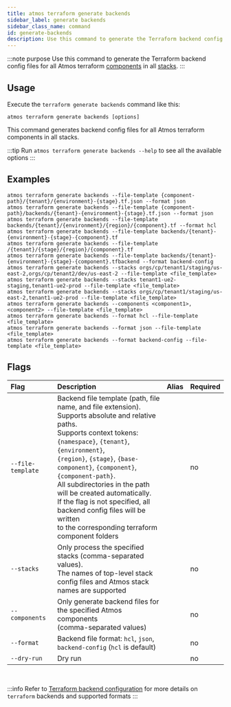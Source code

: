 ```yaml
---
title: atmos terraform generate backends
sidebar_label: generate backends
sidebar_class_name: command
id: generate-backends
description: Use this command to generate the Terraform backend config files for all Atmos terraform components in all stacks.
---
```


:::note purpose
Use this command to generate the Terraform backend config files for all Atmos terraform [components](/core-concepts/components) in
all [stacks](/core-concepts/stacks).
:::

## Usage

Execute the `terraform generate backends` command like this:

```shell
atmos terraform generate backends [options]
```

This command generates backend config files for all Atmos terraform components in all stacks.

:::tip
Run `atmos terraform generate backends --help` to see all the available options
:::

## Examples

```shell
atmos terraform generate backends --file-template {component-path}/{tenant}/{environment}-{stage}.tf.json --format json
atmos terraform generate backends --file-template {component-path}/backends/{tenant}-{environment}-{stage}.tf.json --format json
atmos terraform generate backends --file-template backends/{tenant}/{environment}/{region}/{component}.tf --format hcl
atmos terraform generate backends --file-template backends/{tenant}-{environment}-{stage}-{component}.tf
atmos terraform generate backends --file-template /{tenant}/{stage}/{region}/{component}.tf
atmos terraform generate backends --file-template backends/{tenant}-{environment}-{stage}-{component}.tfbackend --format backend-config
atmos terraform generate backends --stacks orgs/cp/tenant1/staging/us-east-2,orgs/cp/tenant2/dev/us-east-2 --file-template <file_template>
atmos terraform generate backends --stacks tenant1-ue2-staging,tenant1-ue2-prod --file-template <file_template>
atmos terraform generate backends --stacks orgs/cp/tenant1/staging/us-east-2,tenant1-ue2-prod --file-template <file_template>
atmos terraform generate backends --components <component1>,<component2> --file-template <file_template>
atmos terraform generate backends --format hcl --file-template <file_template>
atmos terraform generate backends --format json --file-template <file_template>
atmos terraform generate backends --format backend-config --file-template <file_template>
```

## Flags

| Flag              | Description                                                                                                                                                                                                                                                                                                                                                                                                                                                         | Alias | Required |
|:------------------|:--------------------------------------------------------------------------------------------------------------------------------------------------------------------------------------------------------------------------------------------------------------------------------------------------------------------------------------------------------------------------------------------------------------------------------------------------------------------|:------|:---------|
| `--file-template` | Backend file template (path, file name, and file extension).<br/>Supports absolute and relative paths.<br/>Supports context tokens: `{namespace}`, `{tenant}`, `{environment}`,<br/>`{region}`, `{stage}`, `{base-component}`, `{component}`, `{component-path}`.<br/>All subdirectories in the path will be created automatically.<br/>If the flag is not specified, all backend config files will be written<br/>to the corresponding terraform component folders |       | no       |
| `--stacks`        | Only process the specified stacks (comma-separated values).<br/>The names of top-level stack config files and Atmos stack names are supported                                                                                                                                                                                                                                                                                                                       |       | no       |
| `--components`    | Only generate backend files for the specified Atmos components<br/>(comma-separated values)                                                                                                                                                                                                                                                                                                                                                                         |       | no       |
| `--format`        | Backend file format: `hcl`, `json`, `backend-config` (`hcl` is default)                                                                                                                                                                                                                                                                                                                                                                                             |       | no       |
| `--dry-run`       | Dry run                                                                                                                                                                                                                                                                                                                                                                                                                                                             |       | no       |

<br/>

:::info
Refer to [Terraform backend configuration](https://developer.hashicorp.com/terraform/language/settings/backends/configuration) for more details
on `terraform` backends and supported formats
:::
